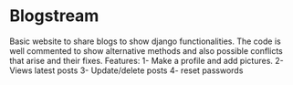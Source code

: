 # Blogstream

Basic website to share blogs to show django functionalities.
The code is well commented to show alternative methods and also possible conflicts that arise and their fixes.
Features:
1- Make a profile and add pictures.
2- Views latest posts
3- Update/delete posts
4- reset passwords
